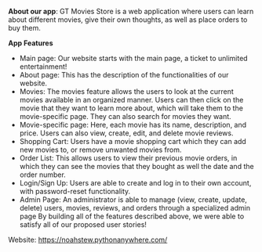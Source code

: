 **About our app**: GT Movies Store is a web application where users can learn about different movies, give their own thoughts, as well as place orders to buy them.
   
**App Features**
 - Main page: Our website starts with the main page, a ticket to unlimited entertainment! 
 - About page: This has the description of the functionalities of our website.
 - Movies: The movies feature allows the users to look at the current movies available in an organized manner. Users can then click on the movie that they want to learn more about, which will take them to the movie-specific page. They can also search for movies they want.
 - Movie-specific page: Here, each movie has its name, description, and price. Users can also view, create, edit, and delete movie reviews. 
 - Shopping Cart: Users have a movie shopping cart which they can add new movies to, or remove unwanted movies from.
 - Order List: This allows users to view their previous movie orders, in which they can see the movies that they bought as well the date and the order number. 
 - Login/Sign Up: Users are able to create and log in to their own account, with password-reset functionality.
 - Admin Page:  An administrator is able to manage (view, create, update, delete) users, movies, reviews, and orders through a specialized admin page
By building all of the features described above, we were able to satisfy all of our proposed user stories!

Website: https://noahstew.pythonanywhere.com/
